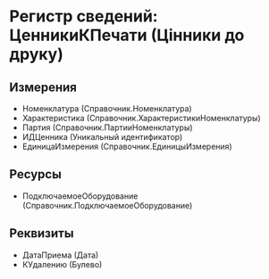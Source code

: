 ﻿# Регистр сведений: ЦенникиКПечати (Цінники до друку)

## Измерения

- Номенклатура (Справочник.Номенклатура)
- Характеристика (Справочник.ХарактеристикиНоменклатуры)
- Партия (Справочник.ПартииНоменклатуры)
- ИДЦенника (Уникальный идентификатор)
- ЕдиницаИзмерения (Справочник.ЕдиницыИзмерения)

## Ресурсы

- ПодключаемоеОборудование (Справочник.ПодключаемоеОборудование)

## Реквизиты

- ДатаПриема (Дата)
- КУдалению (Булево)

